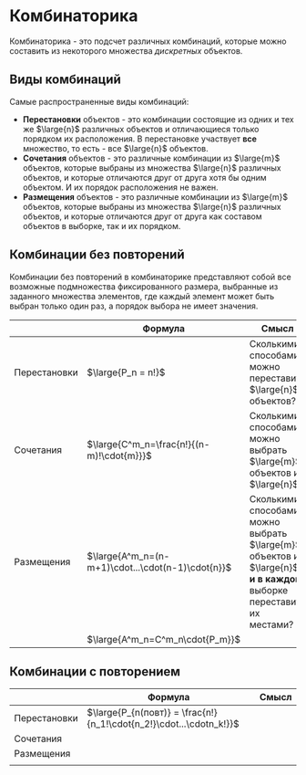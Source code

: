 # Комбинаторика

Комбинаторика - это подсчет различных комбинаций, которые можно составить из некоторого множества _дискретных_ объектов.

## Виды комбинаций
Самые распространенные виды комбинаций:
- __Перестановки__ объектов - это комбинации состоящие из одних и тех же $\large{n}$ различных объектов и отличающиеся
  только порядком их расположения. В перестановке участвует __все__ множество, то есть - все $\large{n}$ объектов.
- __Сочетания__ объектов - это различные комбинации из $\large{m}$ объектов, которые выбраны из множества $\large{n}$
  различных объектов, и которые отличаются друг от друга хотя бы одним объектом. И их порядок расположения не важен.
- __Размещения__ объектов - это различные комбинации из $\large{m}$ объектов, которые выбраны из множества $\large{n}$
  различных объектов, и которые отличаются друг от друга как составом объектов в выборке, так и их порядком.

## Комбинации без повторений
Комбинации без повторений в комбинаторике представляют собой все возможные подмножества фиксированного размера,
выбранные из заданного множества элементов, где каждый элемент может быть выбран только один раз, а порядок выбора не
имеет значения.

|              | Формула                                           | Смысл                                                                                                                |
|--------------|---------------------------------------------------|----------------------------------------------------------------------------------------------------------------------|
| Перестановки | $\large{P_n = n!}$                                | Сколькими способами можно переставить $\large{n}$ объектов?                                                          |
| Сочетания    | $\large{С^m_n=\frac{n!}{(n-m)!\cdot{m}}}$         | Сколькими способами можно выбрать $\large{m}$ объектов из $\large{n}$?                                               |
| Размещения   | $\large{A^m_n=(n-m+1)\cdot...\cdot(n-1)\cdot{n}}$ | Сколькими способами можно выбрать $\large{m}$ объектов из $\large{n}$ __и в каждой__ выборке переставить их местами? |
|              | $\large{A^m_n=C^m_n\cdot{P_m}}$                   |                                                                                                                      |


## Комбинации с повторением
|              | Формула                                                             | Смысл |
|--------------|---------------------------------------------------------------------|-------|
| Перестановки | $\large{P_{n(повт)} = \frac{n!}{n_1!\cdot{n_2!}\cdot...\cdotn_k!}}$ |       |
| Сочетания    |                                                                     |       |
| Размещения   |                                                                     |       |
|              |                                                                     |       |
